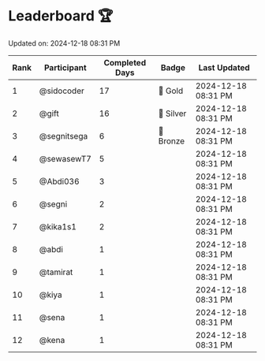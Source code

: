 # Leaderboard 🏆

Updated on: 2024-12-18 08:31 PM

| Rank | Participant       | Completed Days | Badge      | Last Updated         |
|------|-------------------|----------------|------------|----------------------|
| 1    | @sidocoder        | 17             | 🏅 Gold     | 2024-12-18 08:31 PM |
| 2    | @gift             | 16             | 🥈 Silver   | 2024-12-18 08:31 PM |
| 3    | @segnitsega       | 6              | 🥉 Bronze   | 2024-12-18 08:31 PM |
| 4    | @sewasewT7        | 5              |            | 2024-12-18 08:31 PM |
| 5    | @Abdi036          | 3              |            | 2024-12-18 08:31 PM |
| 6    | @segni            | 2              |            | 2024-12-18 08:31 PM |
| 7    | @kika1s1          | 2              |            | 2024-12-18 08:31 PM |
| 8    | @abdi             | 1              |            | 2024-12-18 08:31 PM |
| 9    | @tamirat          | 1              |            | 2024-12-18 08:31 PM |
| 10   | @kiya             | 1              |            | 2024-12-18 08:31 PM |
| 11   | @sena             | 1              |            | 2024-12-18 08:31 PM |
| 12   | @kena             | 1              |            | 2024-12-18 08:31 PM |

